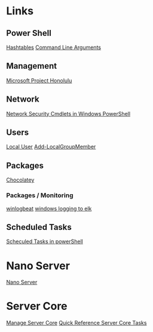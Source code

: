
# Links

## Power Shell
[Hashtables](https://technet.microsoft.com/en-us/library/ee692803.aspx)
[Command Line Arguments](https://stackoverflow.com/questions/2157554/how-to-handle-command-line-arguments-in-powershell)


## Management 
[Microsoft Project Honolulu](https://docs.microsoft.com/en-us/windows-server/manage/honolulu/honolulu)

## Network
[Network Security Cmdlets in Windows PowerShell](https://technet.microsoft.com/en-us/library/jj554906(v=wps.630).aspx)

## Users
[Local User](https://docs.microsoft.com/en-us/powershell/module/microsoft.powershell.localaccounts/new-localuser?view=powershell-5.1)
[Add-LocalGroupMember](https://docs.microsoft.com/en-us/powershell/module/microsoft.powershell.localaccounts/add-localgroupmember?view=powershell-5.1)

## Packages
[Chocolatey](https://chocolatey.org/)

### Packages / Monitoring
[winlogbeat](https://chocolatey.org/packages/winlogbeat)
[windows logging to elk](https://skalinets.github.io/configuring-elk.html)


## Scheduled Tasks
[Scheculed Tasks in powerShell](https://blogs.technet.microsoft.com/heyscriptingguy/2015/01/13/use-powershell-to-create-scheduled-tasks/)

# Nano Server 
[Nano Server](https://social.technet.microsoft.com/wiki/contents/articles/38652.nano-server-getting-started-in-container-with-docker.aspx)

# Server Core 
[Manage Server Core](https://technet.microsoft.com/en-us/library/jj574205(v=ws.11).aspx)
[Quick Reference Server Core Tasks](https://technet.microsoft.com/en-us/library/jj592694(v=ws.11).aspx)